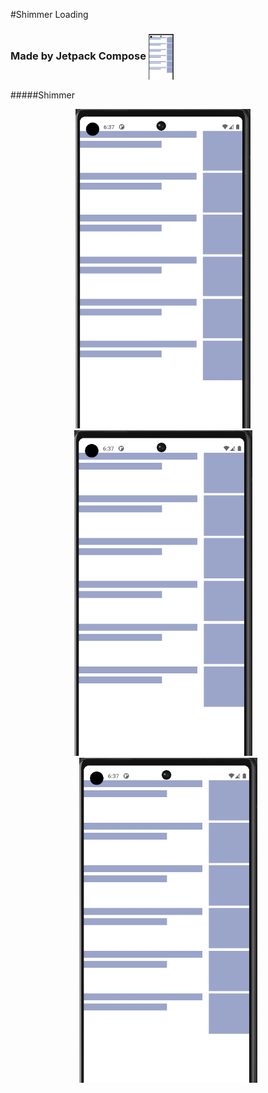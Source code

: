 #Shimmer Loading

### Made by Jetpack Compose <img alt="jetpack-compose" width="40" src="https://github.com/abol4dp/ShimmerLoading/blob/master/shimmer.png" align="center" />


 
#####Shimmer 
 &nbsp;&nbsp;&nbsp;
<p align="center">
  <img src="https://github.com/abol4dp/ShimmerLoading/blob/master/shimmer.png" width="280" />
   &nbsp;&nbsp;&nbsp;
  <img src="https://github.com/abol4dp/ShimmerLoading/blob/master/shimmer.png" width="285" />
   &nbsp;&nbsp;&nbsp;
  <img src="https://github.com/abol4dp/ShimmerLoading/blob/master/shimmer.png" width="285" />
</p>
